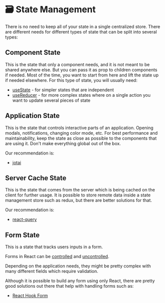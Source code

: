 # 🗃️ State Management

There is no need to keep all of your state in a single centralized store. There are different needs for different types of state that can be split into several types:

## Component State

This is the state that only a component needs, and it is not meant to be shared anywhere else. But you can pass it as prop to children components if needed. Most of the time, you want to start from here and lift the state up if needed elsewhere. For this type of state, you will usually need:

- [useState](https://reactjs.org/docs/hooks-reference.html#usestate) - for simpler states that are independent
- [useReducer](https://reactjs.org/docs/hooks-reference.html#usereducer) - for more complex states where on a single action you want to update several pieces of state

## Application State

This is the state that controls interactive parts of an application. Opening modals, notifications, changing color mode, etc. For best performance and maintainability, keep the state as close as possible to the components that are using it. Don't make everything global out of the box.

Our recommendation is:

- [jotai](https://github.com/pmndrs/jotai)

## Server Cache State

This is the state that comes from the server which is being cached on the client for further usage. It is possible to store remote data inside a state management store such as redux, but there are better solutions for that.

Our recommendation is:

- [react-query](https://react-query.tanstack.com/)

## Form State

This is a state that tracks users inputs in a form.

Forms in React can be [controlled](https://reactjs.org/docs/forms.html#controlled-components) and [uncontrolled](https://reactjs.org/docs/uncontrolled-components.html).

Depending on the application needs, they might be pretty complex with many different fields which require validation.

Although it is possible to build any form using only React, there are pretty good solutions out there that help with handling forms such as:

- [React Hook Form](https://react-hook-form.com/)
